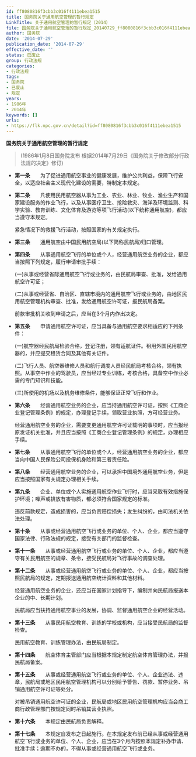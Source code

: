 ```yaml
---
id: ff8080816f3cbb3c016f4111ebea1515
title: 国务院关于通用航空管理的暂行规定
LinkTitle: 关于通用航空管理的暂行规定（2014）
file: 国务院关于通用航空管理的暂行规定_20140729_ff8080816f3cbb3c016f4111ebea1515.docx
author: 国务院
date: '2014-07-29'
publication_date: '2014-07-29'
effective_date: ''
status: 已废止
group: 行政法规
categories:
- 行政法规
tags:
- 国务院
- 已废止
- 规定
years:
- 1986年
- 2014年
keywords: []
urls:
- https://flk.npc.gov.cn/detail?id=ff8080816f3cbb3c016f4111ebea1515
---
```


**国务院关于通用航空管理的暂行规定**

> (1986年1月8日国务院发布 根据2014年7月29日《国务院关于修改部分行政法规的决定》修订)

- **第一条**　　为了促进通用航空事业的健康发展，维护公共利益，保障飞行安全，以适应社会主义现代化建设的需要，特制定本规定。

- **第二条**　　凡使用民用航空器从事为工业、农业、林业、牧业、渔业生产和国家建设服务的作业飞行，以及从事医疗卫生、抢险救灾、海洋及环境监测、科学实验、教育训练、文化体育及游览等项飞行活动(以下统称通用航空)，都应当遵守本规定。

  紧急情况下的救援飞行活动，按照国家的有关规定执行。

- **第三条**　　通用航空由中国民用航空局(以下简称民航局)归口管理。

- **第四条**　　从事通用航空飞行的单位或个人，经营通用航空业务的企业，都应当按照下列规定，履行申请审批手续：

  (一)从事或经营省际通用航空飞行或业务的，由民航局审查、批准，发给通用航空许可证；

  (二)从事或经营省、自治区、直辖市境内的通用航空飞行或业务的，由地区民用航空管理机构审查、批准，发给通用航空许可证，报民航局备案。

  前款审批机关收到申请之后，应当在3个月内作出决定。

- **第五条**　　申请通用航空许可证，应当具备与通用航空要求相适应的下列条件：

  (一)航空器经民航局检验合格，登记注册，领有适航证件。租用外国民用航空器的，并应提交租赁合同及其他有关证件。

  (二)飞行人员、航空器维修人员和航行调度人员经民航局考核合格，领有执照。从事空中作业的驾驶员，应当经过专业训练，考核合格，具备空中作业必需的专门知识和技能。

  (三)所使用的机场以及机务维修条件，能够保证正常飞行和作业。

- **第六条**　　经营通用航空业务的企业，应当持通用航空许可证，按照《工商企业登记管理条例》的规定，办理登记手续，领取营业执照，方可经营业务。

  经营通用航空业务的企业，需要变更通用航空许可证载明的事项时，应当报经原发证机关批准，并且应当按照《工商企业登记管理条例》的规定，办理相应手续。

- **第七条**　　从事通用航空飞行的单位或个人，经营通用航空业务的企业，都应当向中国人民保险公司投保机身险和第三者责任险。

- **第八条**　　经营通用航空业务的企业，可以承担中国境外通用航空业务，但是应当按照国家有关规定办理相关手续。

- **第九条**　　企业、单位或个人实施通用航空作业飞行时，应当采取有效措施保护环境；噪声或排放有害物质，都必须符合国家规定的标准。

  违反前款规定，造成损害的，应当负责赔偿损失；发生纠纷的，由司法机关依法处理。

- **第十条**　　从事或经营通用航空飞行或业务的单位、个人、企业，都应当遵守国家法律、行政法规的规定，接受有关部门的监督检查。

- **第十一条**　　从事或经营通用航空飞行或业务的单位、个人、企业，都应当遵守有关民用航空的规章、条令，接受民航局对飞行事故的调查处理。

- **第十二条**　　从事或经营通用航空飞行或业务的单位、个人、企业，都应当按照民航局的规定，定期报送通用航空统计资料和其他材料。

  经营通用航空业务的企业，还应当在国家计划指导下，编制并向民航局报送本企业的中、长期计划。

  民航局应当扶持通用航空事业的发展，协调、监督通用航空企业的经营活动。

- **第十三条**　　从事民用航空教育、训练的学校或机构，应当接受民航局的监督检查。

  民用航空教育、训练管理办法，由民航局制定。

- **第十四条**　　航空体育主管部门应当根据本规定制定航空体育管理办法，并报民航局备案。

- **第十五条**　　从事或经营通用航空飞行或业务的单位、个人、企业违法、违章，民航局或地区民用航空管理机构可以分别给予警告、罚款、暂停业务、吊销通用航空许可证等处分。

  对被吊销通用航空许可证的企业，民航局或地区民用航空管理机构应当会商工商行政管理部门按规定同时吊销其营业执照。

- **第十六条**　　本规定由民航局负责解释。

- **第十七条**　　本规定自发布之日起施行。在本规定发布前已经从事或经营通用航空飞行或业务的单位、个人、企业，应当在3个月内按照本规定补办申请、批准手续；逾期不办的，不得从事或经营通用航空飞行或业务。
